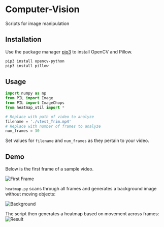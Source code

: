 # Computer-Vision
Scripts for image manipulation

## Installation

Use the package manager [pip3](https://pip.pypa.io/en/stable/) to install OpenCV and Pillow.

```bash
pip3 install opencv-python
pip3 install pillow
```

## Usage

```python
import numpy as np
from PIL import Image
from PIL import ImageChops
from heatmap_util import *

# Replace with path of video to analyze
filename = './vtest_Trim.mp4'
# Replace with number of frames to analyze
num_frames = 30
```
Set values for `filename` and `num_frames` as they pertain to your video.

## Demo
Below is the first frame of a sample video.

![First Frame](https://raw.githubusercontent.com/akshay24anil/Image-Tools/master/frame0.jpg)

`heatmap.py` scans through all frames and generates a background image without moving objects:

![Background](https://raw.githubusercontent.com/akshay24anil/Image-Tools/master/background.jpg)

The script then generates a heatmap based on movement across frames:
![Result](https://raw.githubusercontent.com/akshay24anil/Image-Tools/master/result.jpg)
